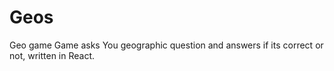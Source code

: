 # Geos
Geo game
Game asks You geographic question and answers if its correct or not, written in React.
